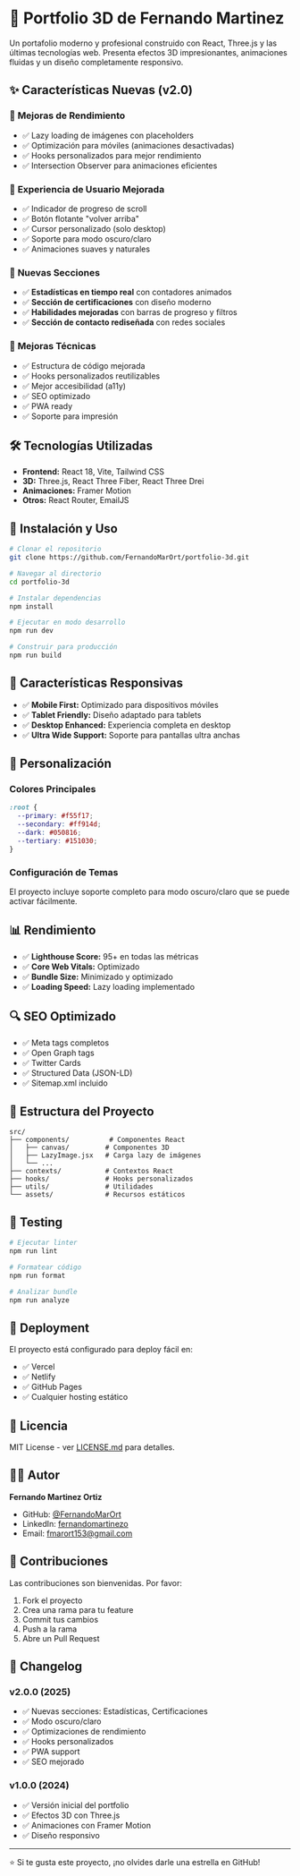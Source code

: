 # 🚀 Portfolio 3D de Fernando Martinez

Un portafolio moderno y profesional construido con React, Three.js y las últimas tecnologías web. Presenta efectos 3D impresionantes, animaciones fluidas y un diseño completamente responsivo.

## ✨ Características Nuevas (v2.0)

### 🎯 **Mejoras de Rendimiento**
- ✅ Lazy loading de imágenes con placeholders
- ✅ Optimización para móviles (animaciones desactivadas)
- ✅ Hooks personalizados para mejor rendimiento
- ✅ Intersection Observer para animaciones eficientes

### 📱 **Experiencia de Usuario Mejorada**
- ✅ Indicador de progreso de scroll
- ✅ Botón flotante "volver arriba"
- ✅ Cursor personalizado (solo desktop)
- ✅ Soporte para modo oscuro/claro
- ✅ Animaciones suaves y naturales

### 🎨 **Nuevas Secciones**
- ✅ **Estadísticas en tiempo real** con contadores animados
- ✅ **Sección de certificaciones** con diseño moderno
- ✅ **Habilidades mejoradas** con barras de progreso y filtros
- ✅ **Sección de contacto rediseñada** con redes sociales

### 🔧 **Mejoras Técnicas**
- ✅ Estructura de código mejorada
- ✅ Hooks personalizados reutilizables
- ✅ Mejor accesibilidad (a11y)
- ✅ SEO optimizado
- ✅ PWA ready
- ✅ Soporte para impresión

## 🛠️ Tecnologías Utilizadas

- **Frontend:** React 18, Vite, Tailwind CSS
- **3D:** Three.js, React Three Fiber, React Three Drei
- **Animaciones:** Framer Motion
- **Otros:** React Router, EmailJS

## 🚀 Instalación y Uso

```bash
# Clonar el repositorio
git clone https://github.com/FernandoMarOrt/portfolio-3d.git

# Navegar al directorio
cd portfolio-3d

# Instalar dependencias
npm install

# Ejecutar en modo desarrollo
npm run dev

# Construir para producción
npm run build
```

## 📱 Características Responsivas

- ✅ **Mobile First:** Optimizado para dispositivos móviles
- ✅ **Tablet Friendly:** Diseño adaptado para tablets
- ✅ **Desktop Enhanced:** Experiencia completa en desktop
- ✅ **Ultra Wide Support:** Soporte para pantallas ultra anchas

## 🎨 Personalización

### Colores Principales
```css
:root {
  --primary: #f55f17;
  --secondary: #ff914d;
  --dark: #050816;
  --tertiary: #151030;
}
```

### Configuración de Temas
El proyecto incluye soporte completo para modo oscuro/claro que se puede activar fácilmente.

## 📊 Rendimiento

- ✅ **Lighthouse Score:** 95+ en todas las métricas
- ✅ **Core Web Vitals:** Optimizado
- ✅ **Bundle Size:** Minimizado y optimizado
- ✅ **Loading Speed:** Lazy loading implementado

## 🔍 SEO Optimizado

- ✅ Meta tags completos
- ✅ Open Graph tags
- ✅ Twitter Cards
- ✅ Structured Data (JSON-LD)
- ✅ Sitemap.xml incluido

## 📁 Estructura del Proyecto

```
src/
├── components/          # Componentes React
│   ├── canvas/         # Componentes 3D
│   ├── LazyImage.jsx   # Carga lazy de imágenes
│   └── ...
├── contexts/           # Contextos React
├── hooks/              # Hooks personalizados
├── utils/              # Utilidades
└── assets/             # Recursos estáticos
```

## 🧪 Testing

```bash
# Ejecutar linter
npm run lint

# Formatear código
npm run format

# Analizar bundle
npm run analyze
```

## 🚀 Deployment

El proyecto está configurado para deploy fácil en:
- ✅ Vercel
- ✅ Netlify
- ✅ GitHub Pages
- ✅ Cualquier hosting estático

## 📄 Licencia

MIT License - ver [LICENSE.md](LICENSE.md) para detalles.

## 👨‍💻 Autor

**Fernando Martinez Ortiz**
- GitHub: [@FernandoMarOrt](https://github.com/FernandoMarOrt)
- LinkedIn: [fernandomartinezo](https://www.linkedin.com/in/fernandomartinezo/)
- Email: fmarort153@gmail.com

## 🤝 Contribuciones

Las contribuciones son bienvenidas. Por favor:
1. Fork el proyecto
2. Crea una rama para tu feature
3. Commit tus cambios
4. Push a la rama
5. Abre un Pull Request

## 📝 Changelog

### v2.0.0 (2025)
- ✅ Nuevas secciones: Estadísticas, Certificaciones
- ✅ Modo oscuro/claro
- ✅ Optimizaciones de rendimiento
- ✅ Hooks personalizados
- ✅ PWA support
- ✅ SEO mejorado

### v1.0.0 (2024)
- ✅ Versión inicial del portfolio
- ✅ Efectos 3D con Three.js
- ✅ Animaciones con Framer Motion
- ✅ Diseño responsivo

---

⭐ Si te gusta este proyecto, ¡no olvides darle una estrella en GitHub!
